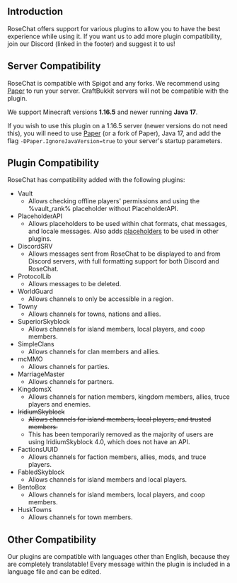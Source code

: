 ## Introduction
RoseChat offers support for various plugins to allow you to have the best experience while using it. If you want us to add more plugin compatibility, join our Discord (linked in the footer) and suggest it to us!

## Server Compatibility
RoseChat is compatible with Spigot and any forks. We recommend using [Paper](https://papermc.io/) to run your server.  CraftBukkit servers will not be compatible with the plugin.

We support Minecraft versions **1.16.5** and newer running **Java 17**.

If you wish to use this plugin on a 1.16.5 server (newer versions do not need this), you will need to use [Paper](https://papermc.io/) (or a fork of Paper), Java 17, and add the flag `-DPaper.IgnoreJavaVersion=true` to your server's startup parameters.

## Plugin Compatibility
RoseChat has compatibility added with the following plugins:

* Vault
    * Allows checking offline players' permissions and using the %vault_rank% placeholder without PlaceholderAPI.
* PlaceholderAPI
    * Allows placeholders to be used within chat formats, chat messages, and locale messages. Also adds [placeholders](placeholderapi-support.md) to be used in other plugins.
* DiscordSRV
    * Allows messages sent from RoseChat to be displayed to and from Discord servers, with full formatting support for both Discord and RoseChat.
* ProtocolLib
    * Allows messages to be deleted.
* WorldGuard
    * Allows channels to only be accessible in a region.
* Towny
    * Allows channels for towns, nations and allies.
* SuperiorSkyblock
    * Allows channels for island members, local players, and coop members.
* SimpleClans
    * Allows channels for clan members and allies.
* mcMMO
    * Allows channels for parties.
* MarriageMaster
    * Allows channels for partners.
* KingdomsX
    * Allows channels for nation members, kingdom members, allies, truce players and enemies.
* ~~IridiumSkyblock~~
    * ~~Allows channels for island members, local players, and trusted members.~~
    * This has been temporarily removed as the majority of users are using IridiumSkyblock 4.0, which does not have an API.
* FactionsUUID
    * Allows channels for faction members, allies, mods, and truce players.
* FabledSkyblock
    * Allows channels for island members and local players.
* BentoBox
    * Allows channels for island members, local players, and coop members.
* HuskTowns
    * Allows channels for town members.

## Other Compatibility
Our plugins are compatible with languages other than English, because they are completely translatable! Every message within the plugin is included in a language file and can be edited.